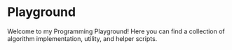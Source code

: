 # Playground
Welcome to my Programming Playground! Here you can find a collection of algorithm implementation, utility, and helper scripts.
